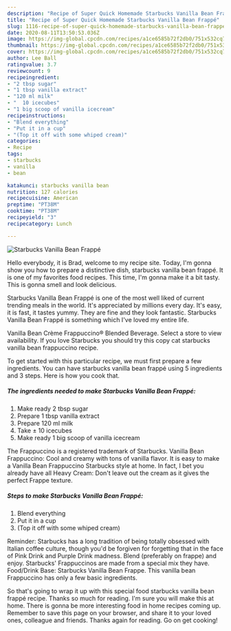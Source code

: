 ```yaml
---
description: "Recipe of Super Quick Homemade Starbucks Vanilla Bean Frappé"
title: "Recipe of Super Quick Homemade Starbucks Vanilla Bean Frappé"
slug: 1116-recipe-of-super-quick-homemade-starbucks-vanilla-bean-frappe
date: 2020-08-11T13:50:53.036Z
image: https://img-global.cpcdn.com/recipes/a1ce6585b72f2db0/751x532cq70/starbucks-vanilla-bean-frappe-recipe-main-photo.jpg
thumbnail: https://img-global.cpcdn.com/recipes/a1ce6585b72f2db0/751x532cq70/starbucks-vanilla-bean-frappe-recipe-main-photo.jpg
cover: https://img-global.cpcdn.com/recipes/a1ce6585b72f2db0/751x532cq70/starbucks-vanilla-bean-frappe-recipe-main-photo.jpg
author: Lee Ball
ratingvalue: 3.7
reviewcount: 9
recipeingredient:
- "2 tbsp sugar"
- "1 tbsp vanilla extract"
- "120 ml milk"
- "  10 icecubes"
- "1 big scoop of vanilla icecream"
recipeinstructions:
- "Blend everything"
- "Put it in a cup"
- "(Top it off with some whiped cream)"
categories:
- Recipe
tags:
- starbucks
- vanilla
- bean

katakunci: starbucks vanilla bean 
nutrition: 127 calories
recipecuisine: American
preptime: "PT38M"
cooktime: "PT38M"
recipeyield: "3"
recipecategory: Lunch

---
```



![Starbucks Vanilla Bean Frappé](https://img-global.cpcdn.com/recipes/a1ce6585b72f2db0/751x532cq70/starbucks-vanilla-bean-frappe-recipe-main-photo.jpg)

Hello everybody, it is Brad, welcome to my recipe site. Today, I'm gonna show you how to prepare a distinctive dish, starbucks vanilla bean frappé. It is one of my favorites food recipes. This time, I'm gonna make it a bit tasty. This is gonna smell and look delicious.

Starbucks Vanilla Bean Frappé is one of the most well liked of current trending meals in the world. It's appreciated by millions every day. It's easy, it is fast, it tastes yummy. They are fine and they look fantastic. Starbucks Vanilla Bean Frappé is something which I've loved my entire life.

Vanilla Bean Crème Frappuccino® Blended Beverage. Select a store to view availability. If you love Starbucks you should try this copy cat starbucks vanilla bean frappuccino recipe.


To get started with this particular recipe, we must first prepare a few ingredients. You can have starbucks vanilla bean frappé using 5 ingredients and 3 steps. Here is how you cook that.

<!--inarticleads1-->

##### The ingredients needed to make Starbucks Vanilla Bean Frappé:

1. Make ready 2 tbsp sugar
1. Prepare 1 tbsp vanilla extract
1. Prepare 120 ml milk
1. Take  ± 10 icecubes
1. Make ready 1 big scoop of vanilla icecream


The Frappuccino is a registered trademark of Starbucks. Vanilla Bean Frappuccino: Cool and creamy with tons of vanilla flavor. It is easy to make a Vanilla Bean Frappuccino Starbucks style at home. In fact, I bet you already have all Heavy Cream: Don&#39;t leave out the cream as it gives the perfect Frappe texture. 

<!--inarticleads2-->

##### Steps to make Starbucks Vanilla Bean Frappé:

1. Blend everything
1. Put it in a cup
1. (Top it off with some whiped cream)


Reminder: Starbucks has a long tradition of being totally obsessed with Italian coffee culture, though you&#39;d be forgiven for forgetting that in the face of Pink Drink and Purple Drink madness. Blend (preferably on frappe) and enjoy. Starbucks&#39; Frappuccinos are made from a special mix they have. Food/Drink Base: Starbucks Vanilla Bean Frappe. This vanilla bean Frappuccino has only a few basic ingredients. 

So that's going to wrap it up with this special food starbucks vanilla bean frappé recipe. Thanks so much for reading. I'm sure you will make this at home. There is gonna be more interesting food in home recipes coming up. Remember to save this page on your browser, and share it to your loved ones, colleague and friends. Thanks again for reading. Go on get cooking!
